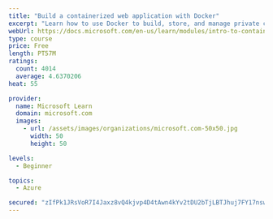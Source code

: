 ```yaml
---
title: "Build a containerized web application with Docker"
excerpt: "Learn how to use Docker to build, store, and manage private container images with the Azure Container Registry."
webUrl: https://docs.microsoft.com/en-us/learn/modules/intro-to-containers/
type: course
price: Free
length: PT57M
ratings:
  count: 4014
  average: 4.6370206
heat: 55

provider:
  name: Microsoft Learn
  domain: microsoft.com
  images:
    - url: /assets/images/organizations/microsoft.com-50x50.jpg
      width: 50
      height: 50

levels:
  - Beginner

topics:
  - Azure

secured: "zIfPk1JRsVoR7I4Jaxz8vQ4kjvp4D4tAwn4kYv2tDU2bTjLBTJhuj7FY17nswIwt8pkBR8E8HXwbvQSz5CD7Wq5p0PCUA6Z45+TkECzATzRCmw3jHeQPI3YpHbWAYJGJemhfxMehwk7AfvwKh+SgsHrBdsstxdbxFfgtLIFq13cwjE7yxV7+XcMmNfVDdNvzWeQeD8E5pv+sEgJzTTtHBL6UVgc+f4AqCK9U0bKH6rcbrilDgzTQqAwtDdlhY1yuJbl4wVxdqkh/VX9cmxJnjOwRYq/uqf2KBYpccnmMiYATI3FTx7NSJGisPIheohj1NelTxkoXcaXWvCAJ8nk0mq3M3NrRkei2/HVpXjtaZyMVdo4qnA9LjlFSUnjHm6QCXOkryNg2kdYekzwExxJMS5QlEzS7yMIM85IuU+rGJmo=;lb5cSIMn5moTvumry7kshQ=="
---
```


